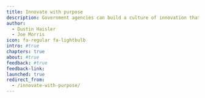 ```yaml
---
title: Innovate with purpose
description: Government agencies can build a culture of innovation that survives organizational challenges and drives long-term results. Innovation starts with having the right foundation for sustainable, purpose-aligned programs.
author: 
  - Dustin Haisler
  - Joe Morris
icon: fa-regular fa-lightbulb
intro: #true
chapters: true
about: #true
feedback: #true
feedback-link: 
launched: true
redirect_from:
  - /innovate-with-purpose/
---
```



